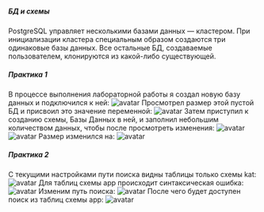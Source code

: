 ##### БД и схемы
PostgreSQL управляет несколькими базами данных — кластером. При инициализации кластера специальным образом создаются три одинаковые базы данных. Все остальные БД, создаваемые пользователем, клонируются из какой-либо существующей.
##### Практика 1
В процессе выполнения лабораторной работы я создал новую базу данных и подключился к ней:
![avatar](https://sun9-70.userapi.com/impg/O87lhak1NXhuLZJGj_FKKEWxlRSsxYVesofvjw/gHLjBW99dOQ.jpg?size=532x94&quality=96&sign=a4aadf32419c3dac327b9b0bc5796b53&type=album)
Просмотрел размер этой пустой БД и присвоил это значение переменной:
![avatar](https://sun9-68.userapi.com/impg/G440QlMwxguVEamE9CJqK1fMYL0xD0FDhModAQ/1rhaJAN2liI.jpg?size=597x107&quality=96&sign=a42b0ce6d2ca56e639035da8018a1aa2&type=album)
Затем приступил к созданию схемы, Базы Данных в ней, и заполнил небольшим количеством данных, чтобы после просмотреть изменения:
![avatar](https://sun9-81.userapi.com/impg/KaZuWZYq2bH-NThr_eniWkS9taphx_Kh4c-fWg/mYjWYfYP9ME.jpg?size=632x345&quality=96&sign=3942205a7ac1dde521c4755136e811d6&type=album)
![avatar](https://sun9-9.userapi.com/impg/bH_ybFXOz-iv56zOJoYEWvYrZQrSoEw8Z9-rSw/_IohVxkSl-0.jpg?size=604x165&quality=96&sign=0460fcfd40818e2a86934ddf06b7eac3&type=album)
Размер изменился на:
![avatar](https://sun9-5.userapi.com/impg/TslqUUGs9d1PyHXoAYzQvcnq1KHJH38ZvvFsPQ/NoA5MX-G9IM.jpg?size=571x71&quality=96&sign=2589135e94d844bc31ee81ac9aa84017&type=album)
##### Практика 2
С текущими настройками пути поиска видны таблицы только схемы kat:
![avatar](https://sun9-87.userapi.com/impg/191sKS0DkU6et9e_hhCTLn6l8LKVAbNTSXolRg/M1fXVQuYJyY.jpg?size=264x85&quality=96&sign=2afe304063c40fda7224662340847ad1&type=album)
Для таблиц схемы app происходит синтаксическая ошибка:
![avatar](https://sun9-87.userapi.com/impg/oD1evwdoZsfSsjKUn2H6DJyLIx7gJLrH_l3aRw/hA1u_RLHoEQ.jpg?size=299x64&quality=96&sign=89271546583d372d556485554fbf1987&type=album)
Изменим путь поиска:
![avatar](https://sun9-61.userapi.com/impg/sHa0jAg3hKkgVvc3lVzyrZhh-uVoARbyIFqGPg/2tE9yLd13Og.jpg?size=625x182&quality=96&sign=81da95e5c9b6a2bc50944f4656919ae0&type=album)
После чего будет доступен поиск из таблиц схемы app:
![avatar](https://sun9-69.userapi.com/impg/7-RTiFLmRgKsz_xnB-7jaNrBmdB_XIqVVRMvjQ/94Skt2xGK-k.jpg?size=280x95&quality=96&sign=85e6f0117974a1875d0bfaab1b7ac589&type=album)
